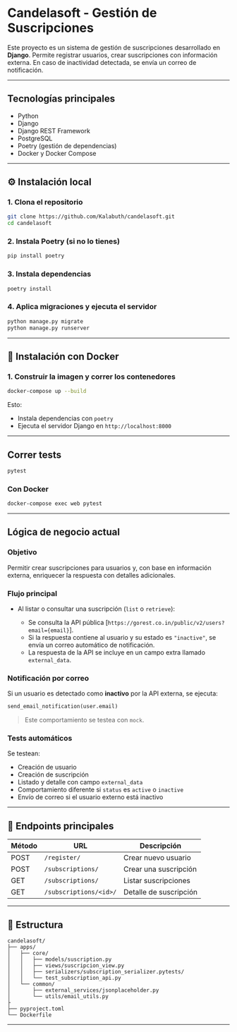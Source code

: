 # Candelasoft - Gestión de Suscripciones

Este proyecto es un sistema de gestión de suscripciones desarrollado en **Django**. Permite registrar usuarios, crear suscripciones con información externa. En caso de inactividad detectada, se envía un correo de notificación.

---

##  Tecnologías principales

- Python
- Django
- Django REST Framework
- PostgreSQL
- Poetry (gestión de dependencias)
- Docker y Docker Compose

---

## ⚙️ Instalación local

### 1. Clona el repositorio

```bash
git clone https://github.com/Kalabuth/candelasoft.git
cd candelasoft
````

### 2. Instala Poetry (si no lo tienes)

```bash
pip install poetry
```

### 3. Instala dependencias

```bash
poetry install
```

### 4. Aplica migraciones y ejecuta el servidor

```bash
python manage.py migrate
python manage.py runserver
```

---

## 🐳 Instalación con Docker

### 1. Construir la imagen y correr los contenedores

```bash
docker-compose up --build
```

Esto:

* Instala dependencias con `poetry`
* Ejecuta el servidor Django en `http://localhost:8000`

---

##  Correr tests

```bash
pytest
```

### Con Docker

```bash
docker-compose exec web pytest
```

---

##  Lógica de negocio actual

###  Objetivo

Permitir crear suscripciones para usuarios y, con base en información externa, enriquecer la respuesta con detalles adicionales.

###  Flujo principal

* Al listar o consultar una suscripción (`list` o `retrieve`):

  * Se consulta la API pública \[`https://gorest.co.in/public/v2/users?email={email}`].
  * Si la respuesta contiene al usuario y su estado es `"inactive"`, se envía un correo automático de notificación.
  * La respuesta de la API se incluye en un campo extra llamado `external_data`.

### Notificación por correo

Si un usuario es detectado como **inactivo** por la API externa, se ejecuta:

```python
send_email_notification(user.email)
```

> Este comportamiento se testea con `mock`.

### Tests automáticos

Se testean:

* Creación de usuario
* Creación de suscripción
* Listado y detalle con campo `external_data`
* Comportamiento diferente si `status` es `active` o `inactive`
* Envío de correo si el usuario externo está inactivo

---

## 🧾 Endpoints principales

| Método | URL                    | Descripción            |
| ------ | ---------------------- | ---------------------- |
| POST   | `/register/`           | Crear nuevo usuario    |
| POST   | `/subscriptions/`      | Crear una suscripción  |
| GET    | `/subscriptions/`      | Listar suscripciones   |
| GET    | `/subscriptions/<id>/` | Detalle de suscripción |

---

## 📁 Estructura

```
candelasoft/
├── apps/
│   ├── core/
│   │   ├── models/suscription.py
│   │   ├── views/suscripcion_view.py
│   │   ├── serializers/subscription_serializer.pytests/
│   │   └── test_subscription_api.py
│   └── common/
│       ├── external_services/jsonplaceholder.py
│       └── utils/email_utils.py
├
├── pyproject.toml
└── Dockerfile
```

---
